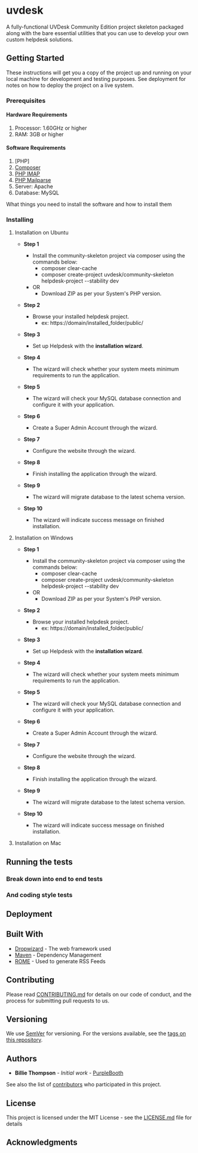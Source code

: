# uvdesk

A fully-functional UVDesk Community Edition project skeleton packaged along with the bare essential utilities that you can use to develop your own custom helpdesk solutions.

## Getting Started

These instructions will get you a copy of the project up and running on your local machine for development and testing purposes. See deployment for notes on how to deploy the project on a live system.

### Prerequisites

#### Hardware Requirements

1. Processor: 1.60GHz or higher
2. RAM: 3GB or higher

#### Software Requirements

1. [PHP]
2. [Composer](https://getcomposer.org/)
3. [PHP IMAP](https://php.net/manual/en/book.imap.php)
4. [PHP Mailparse](https://php.net/manual/en/book.mailparse.php)
2. Server: Apache
3. Database: MySQL

What things you need to install the software and how to install them


### Installing


1. Installation on Ubuntu

	- **Step 1**
		- Install the community-skeleton project via composer using the commands below:
			- composer clear-cache
			- composer create-project uvdesk/community-skeleton helpdesk-project --stability dev
		- OR
			- Download ZIP as per your System's PHP version.

	- **Step 2**
		- Browse your installed helpdesk project.
			- ex: https://domain/installed_folder/public/

	- **Step 3**
		- Set up Helpdesk with the **installation wizard**.

	- **Step 4**
		- The wizard will check whether your system meets minimum requirements to run the application.

	- **Step 5**
		- The wizard will check your MySQL database connection and configure it with your application.

	- **Step 6**
		- Create a Super Admin Account through the wizard.

	- **Step 7**
		- Configure the website through the wizard.

	- **Step 8**
		- Finish installing the application through the wizard.

	- **Step 9**
		- The wizard will migrate database to the latest schema version.

	- **Step 10**
		- The wizard will indicate success message on finished installation. 


2. Installation on Windows

	- **Step 1**
		- Install the community-skeleton project via composer using the commands below:
			- composer clear-cache
			- composer create-project uvdesk/community-skeleton helpdesk-project --stability dev
		- OR
			- Download ZIP as per your System's PHP version.

	- **Step 2**
		- Browse your installed helpdesk project.
			- ex: https://domain/installed_folder/public/

	- **Step 3**
		- Set up Helpdesk with the **installation wizard**.

	- **Step 4**
		- The wizard will check whether your system meets minimum requirements to run the application.

	- **Step 5**
		- The wizard will check your MySQL database connection and configure it with your application.

	- **Step 6**
		- Create a Super Admin Account through the wizard.

	- **Step 7**
		- Configure the website through the wizard.

	- **Step 8**
		- Finish installing the application through the wizard.

	- **Step 9**
		- The wizard will migrate database to the latest schema version.

	- **Step 10**
		- The wizard will indicate success message on finished installation.


3. Installation on Mac


## Running the tests



### Break down into end to end tests



### And coding style tests



## Deployment



## Built With

* [Dropwizard](http://www.dropwizard.io/1.0.2/docs/) - The web framework used
* [Maven](https://maven.apache.org/) - Dependency Management
* [ROME](https://rometools.github.io/rome/) - Used to generate RSS Feeds

## Contributing

Please read [CONTRIBUTING.md](https://gist.github.com/PurpleBooth/b24679402957c63ec426) for details on our code of conduct, and the process for submitting pull requests to us.

## Versioning

We use [SemVer](http://semver.org/) for versioning. For the versions available, see the [tags on this repository](https://github.com/your/project/tags). 

## Authors

* **Billie Thompson** - *Initial work* - [PurpleBooth](https://github.com/PurpleBooth)

See also the list of [contributors](https://github.com/your/project/contributors) who participated in this project.

## License

This project is licensed under the MIT License - see the [LICENSE.md](LICENSE.md) file for details

## Acknowledgments


